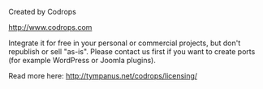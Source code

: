 Created by Codrops

http://www.codrops.com

Integrate it for free in your personal or commercial projects, but don't republish or sell "as-is". Please contact us first if you want to create ports (for example WordPress or Joomla plugins).

Read more here: http://tympanus.net/codrops/licensing/